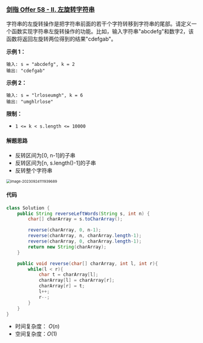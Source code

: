 ### [剑指 Offer 58 - II. 左旋转字符串](https://leetcode.cn/problems/zuo-xuan-zhuan-zi-fu-chuan-lcof/)

字符串的左旋转操作是把字符串前面的若干个字符转移到字符串的尾部。请定义一个函数实现字符串左旋转操作的功能。比如，输入字符串"abcdefg"和数字2，该函数将返回左旋转两位得到的结果"cdefgab"。

 

**示例 1：**

```
输入: s = "abcdefg", k = 2
输出: "cdefgab"
```

**示例 2：**

```
输入: s = "lrloseumgh", k = 6
输出: "umghlrlose"
```

 

**限制：**

- `1 <= k < s.length <= 10000`



#### 解题思路

- 反转区间为[0, n-1]的子串
- 反转区间为[n, s.length()-1]的子串
- 反转整个字符串

<img src="https://palepics.oss-cn-guangzhou.aliyuncs.com/img/image-20230924111939689.png" alt="image-20230924111939689" style="zoom: 67%;" />

#### 代码

```java
class Solution {
    public String reverseLeftWords(String s, int n) {
        char[] charArray = s.toCharArray();

        reverse(charArray, 0, n-1);
        reverse(charArray, n, charArray.length-1);
        reverse(charArray, 0, charArray.length-1);
        return new String(charArray);
    }

    public void reverse(char[] charArray, int l, int r){
        while(l < r){
            char t = charArray[l];
            charArray[l] = charArray[r];
            charArray[r] = t;
            l++;
            r--;
        }
    }
}
```

- 时间复杂度： $O(n)$
- 空间复杂度：$O(1)$